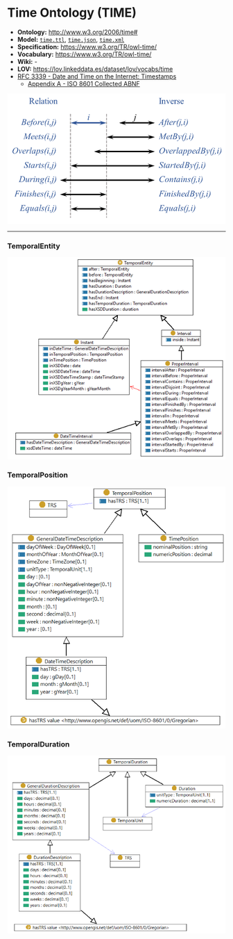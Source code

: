 # Time Ontology (TIME)

- **Ontology:** http://www.w3.org/2006/time#
- **Model:** [`time.ttl`](time.ttl), [`time.json`](time.json), [`time.xml`](time.xml)
- **Specification:** https://www.w3.org/TR/owl-time/
- **Vocabulary:** https://www.w3.org/TR/owl-time/
- **Wiki:** -
- **LOV:** https://lov.linkeddata.es/dataset/lov/vocabs/time
- [RFC 3339 - Date and Time on the Internet: Timestamps](https://datatracker.ietf.org/doc/html/rfc3339)
    - [Appendix A - ISO 8601 Collected ABNF](https://datatracker.ietf.org/doc/html/rfc3339#appendix-A)

![](images/interval-relations.original.png)

---

### TemporalEntity

![](images/TemporalEntity.original.png)

### TemporalPosition

![](images/TemporalPosition.original.png)

### TemporalDuration

![](images/TemporalDuration.original.png)
